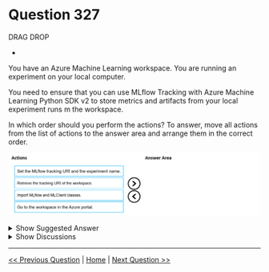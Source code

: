 # Question 327

DRAG DROP

-

You have an Azure Machine Learning workspace. You are running an experiment on your local computer.

You need to ensure that you can use MLflow Tracking with Azure Machine Learning Python SDK v2 to store metrics and artifacts from your local experiment runs m the workspace.

In which order should you perform the actions? To answer, move all actions from the list of actions to the answer area and arrange them in the correct order.

![Question Image](images/q327_q_image504.png)

<details>
  <summary>Show Suggested Answer</summary>

  <img src="images/q327_ans_0_image505.png" alt="Answer Image"><br>

</details>

<details>
  <summary>Show Discussions</summary>

<blockquote><p><strong>phdykd</strong> <code>(Fri 26 Jan 2024 15:54)</code> - <em>Upvotes: 5</em></p><p>D,C,B,A</p></blockquote>
<blockquote><p><strong>PI_Team</strong> <code>(Fri 23 Feb 2024 13:07)</code> - <em>Upvotes: 1</em></p><p>I feel like both should be ok, does it really matter if we get the URL before importing? no it doesnt.. so either way should be ok</p></blockquote>
<blockquote><p><strong>Matt2000</strong> <code>(Thu 01 Aug 2024 07:31)</code> - <em>Upvotes: 1</em></p><p>Don&#x27;t you need MLClient before getting access to your workspace? Then only DCBA would be correct.</p></blockquote>
<blockquote><p><strong>sl_mslconsulting</strong> <code>(Wed 27 Nov 2024 01:06)</code> - <em>Upvotes: 3</em></p><p>I was confused a bit as to why you need to go to Azure portal. It turns out that in the portal on the overview page you can get the MLflow tracking URI. I can&#x27;t find it in the Machine learning Studio though. The answer provided is correct.</p></blockquote>
<blockquote><p><strong>Gpblax</strong> <code>(Thu 06 Jun 2024 10:52)</code> - <em>Upvotes: 2</em></p><p>A,B,C,D
Login to workspace
Get the tracking URI for your workspace
import mlflow
set_tracking_uri

https://learn.microsoft.com/en-us/azure/machine-learning/how-to-use-mlflow-configure-tracking?view=azureml-api-2&amp;tabs=cli%2Cmlflow</p></blockquote>
<blockquote><p><strong>Gpblax</strong> <code>(Thu 06 Jun 2024 10:54)</code> - <em>Upvotes: 3</em></p><p>Sorry it is D,B,C,A</p></blockquote>

</details>

---

[<< Previous Question](question_326.md) | [Home](/index.md) | [Next Question >>](question_328.md)
